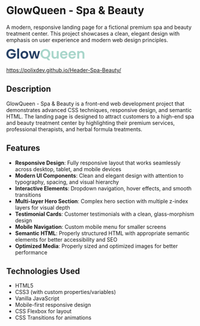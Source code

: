 # GlowQueen - Spa & Beauty

A modern, responsive landing page for a fictional premium spa and beauty treatment center. This project showcases a clean, elegant design with emphasis on user experience and modern web design principles.

![GlowQueen Spa & Beauty](img/GlowQueen-logo.png)

https://polixdev.github.io/Header-Spa-Beauty/

## Description

GlowQueen - Spa & Beauty is a front-end web development project that demonstrates advanced CSS techniques, responsive design, and semantic HTML. The landing page is designed to attract customers to a high-end spa and beauty treatment center by highlighting their premium services, professional therapists, and herbal formula treatments.

## Features

- **Responsive Design**: Fully responsive layout that works seamlessly across desktop, tablet, and mobile devices
- **Modern UI Components**: Clean and elegant design with attention to typography, spacing, and visual hierarchy
- **Interactive Elements**: Dropdown navigation, hover effects, and smooth transitions
- **Multi-layer Hero Section**: Complex hero section with multiple z-index layers for visual depth
- **Testimonial Cards**: Customer testimonials with a clean, glass-morphism design
- **Mobile Navigation**: Custom mobile menu for smaller screens
- **Semantic HTML**: Properly structured HTML with appropriate semantic elements for better accessibility and SEO
- **Optimized Media**: Properly sized and optimized images for better performance

## Technologies Used

- HTML5
- CSS3 (with custom properties/variables)
- Vanilla JavaScript
- Mobile-first responsive design
- CSS Flexbox for layout
- CSS Transitions for animations

